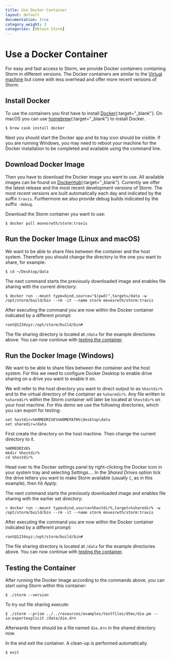 ```yaml
---
title: Use Docker Container
layout: default
documentation: true
category_weight: 3
categories: [Obtain Storm]
---
```


# Use a Docker Container

For easy and fast access to Storm, we provide Docker containers containing Storm in different versions. The Docker containers are similar to the [Virtual machine](vm.html) but come with less overhead and offer more recent versions of Storm.

## Install Docker
To use the containers you first have to install [Docker](https://docs.docker.com/install/){:target="_blank"}.
On macOS you can use [homebrew](https://brew.sh/){:target="_blank"} to install Docker.

```console
$ brew cask install docker
```

Next you should start the Docker app and its tray icon should be visible.
If you are running Windows, you may need to reboot your machine for the Docker installation to be completed and available using the command line.

## Download Docker Image
Then you have to download the Docker image you want to use. All available images can be found on [DockerHub](https://hub.docker.com/r/movesrwth/storm/tags/){:target="_blank"}. Currently we offer the latest release and the most recent development versions of Storm. The most recent versions are built automatically each day and indicated by the suffix `travis`. Furthermore we also provide debug builds indicated by the suffix `-debug`.

Download the Storm container you want to use:

```console
$ docker pull movesrwth/storm:travis
```

## Run the Docker Image (Linux and macOS)
We want to be able to share files between the container and the host system. Therefore you should change the directory to the one you want to share, for example:

```console
$ cd ~/Desktop/data
```

The next command starts the previously downloaded image and enables file sharing with the current directory:

```console
$ docker run --mount type=bind,source="$(pwd)",target=/data -w /opt/storm/build/bin --rm -it --name storm movesrwth/storm:travis
```

After executing the command you are now within the Docker container indicated by a different prompt:

```console
root@1234xyz:/opt/storm/build/bin#
```

The file sharing directory is located at `/data` for the example directories above.
You can now continue with [testing the container](#testing-the-container).

## Run the Docker Image (Windows)
We want to be able to share files between the container and the host system. For this we need to configure Docker Desktop to enable drive sharing on a drive you want to enable it on.

We will refer to the host directory you want to direct output to as `%hostdir%` and to the virtual directory of the container as `%sharedir%`.
Any file written to `%sharedir%` within the Storm container will later be located at `%hostdir%` on your host machine.
For this demo we use the following directories, which you can export for testing:

```console
set hostdir=%HOMEDRIVE%%HOMEPATH%\Desktop\data
set sharedir=/data
```

First create the directory on the host machine. Then change the current directory to it.

```console
%HOMEDRIVE%
mkdir %hostdir%
cd %hostdir%
```

Head over to the Docker settings panel by right-clicking the Docker icon in your system tray and selecting _Settings..._.
In the _Shared Drives_ option tick the drive letters you want to make Storm available (usually `C`, as in this example), then hit _Apply_.

The next command starts the previously downloaded image and enables file sharing with the earlier set directory:

```console
> docker run --mount type=bind,source=%hostdir%,target=%sharedir% -w /opt/storm/build/bin --rm -it --name storm movesrwth/storm:travis
```

After executing the command you are now within the Docker container indicated by a different prompt:

```console
root@1234xyz:/opt/storm/build/bin#
```

The file sharing directory is located at `/data` for the example directories above.
You can now continue with [testing the container](#testing-the-container).

## Testing the Container
After running the Docker Image according to the commands above, you can start using Storm within this container:

```console
$ ./storm --version
```

To try out file sharing execute:

```console
$ ./storm --prism ../../resources/examples/testfiles/dtmc/die.pm --io:exportexplicit /data/die.drn
```

Afterwards there should be a file named `die.drn` in the shared directory now.

In the end exit the container. A clean-up is performed automatically.

```console
$ exit
```
